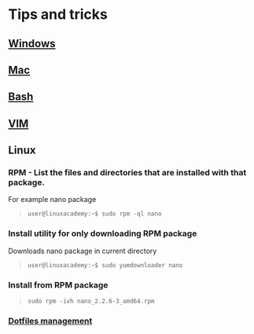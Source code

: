 # Tips and tricks
## [Windows](windows-tools.md)
## [Mac](mac-tools.md)
## [Bash](bash/bash-tricks.md)
## [VIM](vim/vim.md)
## Linux
### RPM - List the files and directories that are installed with that package.
For example nano package
> `user@linuxacademy:~$ sudo rpm -ql nano`
### Install utility for only downloading RPM package
Downloads nano package in current directory
> `user@linuxacademy:~$ sudo yumdownloader nano`
### Install from RPM package
> `sudo rpm -ivh nano_2.2.6-3_amd64.rpm`

### [Dotfiles management](https://medium.com/@webprolific/getting-started-with-dotfiles-43c3602fd789)
